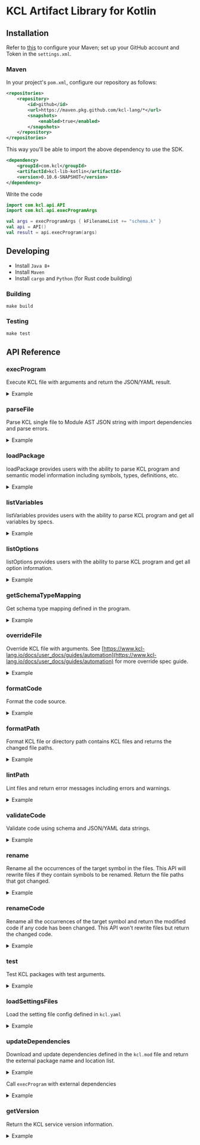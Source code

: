 # KCL Artifact Library for Kotlin

## Installation

Refer to [this](https://docs.github.com/en/packages/working-with-a-github-packages-registry/working-with-the-apache-maven-registry#authenticating-to-github-packages) to configure your Maven; set up your GitHub account and Token in the `settings.xml`.

### Maven

In your project's `pom.xml`, configure our repository as follows:

```xml
<repositories>
    <repository>
        <id>github</id>
        <url>https://maven.pkg.github.com/kcl-lang/*</url>
        <snapshots>
            <enabled>true</enabled>
        </snapshots>
    </repository>
</repositories>
```

This way you'll be able to import the above dependency to use the SDK.

```xml
<dependency>
    <groupId>com.kcl</groupId>
    <artifactId>kcl-lib-kotlin</artifactId>
    <version>0.10.6-SNAPSHOT</version>
</dependency>
```

Write the code

```kotlin
import com.kcl.api.API
import com.kcl.api.execProgramArgs

val args = execProgramArgs { kFilenameList += "schema.k" }
val api = API()
val result = api.execProgram(args)
```

## Developing

- Install `Java 8+`
- Install `Maven`
- Install `cargo` and `Python` (for Rust code building)

### Building

```shell
make build
```

### Testing

```shell
make test
```

## API Reference

### execProgram

Execute KCL file with arguments and return the JSON/YAML result.

<details><summary>Example</summary>
<p>

The content of `schema.k` is

```python
schema AppConfig:
    replicas: int

app: AppConfig {
    replicas: 2
}
```

Kotlin Code

```kotlin
import com.kcl.api.API
import com.kcl.api.execProgramArgs

val args = execProgramArgs { kFilenameList += "schema.k" }
val api = API()
val result = api.execProgram(args)
```

</p>
</details>

### parseFile

Parse KCL single file to Module AST JSON string with import dependencies and parse errors.

<details><summary>Example</summary>
<p>

The content of `schema.k` is

```python
schema AppConfig:
    replicas: int

app: AppConfig {
    replicas: 2
}
```

Kotlin Code

```kotlin
import com.kcl.api.API
import com.kcl.api.parseFileArgs

val args = parseFileArgs { path = "schema.k" }
val api = API()
val result = api.parseFile(args)
```

</p>
</details>

### loadPackage

loadPackage provides users with the ability to parse KCL program and semantic model information including symbols, types, definitions, etc.

<details><summary>Example</summary>
<p>

The content of `schema.k` is

```python
schema AppConfig:
    replicas: int

app: AppConfig {
    replicas: 2
}
```

Kotlin Code

```kotlin
import com.kcl.api.API
import com.kcl.api.loadPackageArgs
import com.kcl.api.parseProgramArgs

val args = loadPackageArgs { parseArgs = parseProgramArgs { paths += "schema.k" }; resolveAst = true }
val api = API()
val result = api.loadPackage(args)
```

</p>
</details>

### listVariables

listVariables provides users with the ability to parse KCL program and get all variables by specs.

<details><summary>Example</summary>
<p>

The content of `schema.k` is

```python
schema AppConfig:
    replicas: int

app: AppConfig {
    replicas: 2
}
```

Kotlin Code

```kotlin
import com.kcl.api.API
import com.kcl.api.listVariablesArgs

val args = listVariablesArgs { files += "./src/test_data/schema.k" }
val api = API()
val result = api.listVariables(args)
```

</p>
</details>

### listOptions

listOptions provides users with the ability to parse KCL program and get all option information.

<details><summary>Example</summary>
<p>

The content of `options.k` is

```python
a = option("key1")
b = option("key2", required=True)
c = {
    metadata.key = option("metadata-key")
}
```

Kotlin Code

```kotlin
import com.kcl.api.API
import com.kcl.api.parseProgramArgs

val args = parseProgramArgs { paths += "options.k" }
val api = API()
val result = api.listOptions(args)
```

</p>
</details>

### getSchemaTypeMapping

Get schema type mapping defined in the program.

<details><summary>Example</summary>
<p>

The content of `schema.k` is

```python
schema AppConfig:
    replicas: int

app: AppConfig {
    replicas: 2
}
```

Kotlin Code

```kotlin
import com.kcl.api.API
import com.kcl.api.execProgramArgs
import com.kcl.api.getSchemaTypeMappingArgs

val args = getSchemaTypeMappingArgs { execArgs = execProgramArgs { kFilenameList += "schema.k" } }
val api = API()
val result = api.getSchemaTypeMapping(args)
val appSchemaType = result.schemaTypeMappingMap["app"] ?: throw AssertionError("App schema type not found")
val replicasAttr = appSchemaType.properties["replicas"] ?: throw AssertionError("App schema type of `replicas` not found")
```

</p>
</details>

### overrideFile

Override KCL file with arguments. See [https://www.kcl-lang.io/docs/user_docs/guides/automation](https://www.kcl-lang.io/docs/user_docs/guides/automation) for more override spec guide.

<details><summary>Example</summary>
<p>

The content of `main.k` is

```python
a = 1
b = {
    "a": 1
    "b": 2
}
```

Kotlin Code

```kotlin
import com.kcl.api.API
import com.kcl.api.overrideFileArgs

val api = API()
val result = api.overrideFile(
    overrideFileArgs {
        file = "main.k";
        specs += spec
    }
)
```

</p>
</details>

### formatCode

Format the code source.

<details><summary>Example</summary>
<p>

Kotlin Code

```kotlin
import com.kcl.api.API
import com.kcl.api.formatCodeArgs

val sourceCode = "schema Person:\n" +
        "    name:   str\n" +
        "    age:    int\n" +
        "    check:\n" +
        "        0 <   age <   120\n"
val args = formatCodeArgs { source = sourceCode }
val api = API()
val result = api.formatCode(args)
```

</p>
</details>

### formatPath

Format KCL file or directory path contains KCL files and returns the changed file paths.

<details><summary>Example</summary>
<p>

The content of `format_path.k` is

```python
schema Person:
    name:   str
    age:    int

    check:
        0 <   age <   120
```

Kotlin Code

```kotlin
import com.kcl.api.API
import com.kcl.api.formatPathArgs

val args = formatPathArgs { path = "format_path.k" }
val api = API()
val result = api.formatPath(args)
```

</p>
</details>

### lintPath

Lint files and return error messages including errors and warnings.

<details><summary>Example</summary>
<p>

The content of `lint_path.k` is

```python
import math

a = 1
```

Kotlin Code

```kotlin
import com.kcl.api.API
import com.kcl.api.lintPathArgs

val args = lintPathArgs { paths += "lint_path.k" }
val api = API()
val result = api.lintPath(args)
```

</p>
</details>

### validateCode

Validate code using schema and JSON/YAML data strings.

<details><summary>Example</summary>
<p>

Kotlin Code

```kotlin
import com.kcl.api.API
import com.kcl.api.validateCodeArgs

val args = validateCodeArgs { 
    code =  "schema Person:\n" + "    name: str\n" + "    age: int\n" + "    check:\n" + "        0 < age < 120\n"
    data = "{\"name\": \"Alice\", \"age\": 10}"
}
val api = API();
val result = api.validateCode(args);
```

</p>
</details>

### rename

Rename all the occurrences of the target symbol in the files. This API will rewrite files if they contain symbols to be renamed. Return the file paths that got changed.

<details><summary>Example</summary>
<p>

The content of `main.k` is

```python
a = 1
b = a
```

Kotlin Code

```kotlin
import com.kcl.api.API
import com.kcl.api.renameArgs

val args = renameArgs {
    packageRoot = "."
    filePaths += "./main.k"
    symbolPath = "a"
    newName = "a2"
}
val api = API()
val result = api.rename(args)
```

</p>
</details>

### renameCode

Rename all the occurrences of the target symbol and return the modified code if any code has been changed. This API won't rewrite files but return the changed code.

<details><summary>Example</summary>
<p>

Kotlin Code

```kotlin
import com.kcl.api.API
import com.kcl.api.renameCodeArgs

val api = API()
val args = renameCodeArgs {
    packageRoot = "/mock/path"
    sourceCodes.put("/mock/path/main.k", "a = 1\nb = a")
    symbolPath = "a"
    newName = "a2"
}
val result = api.renameCode(args)
```

</p>
</details>

### test

Test KCL packages with test arguments.

<details><summary>Example</summary>
<p>

Kotlin Code

```kotlin
import com.kcl.api.API
import com.kcl.api.testArgs

val args = testArgs {
    pkgList += "/path/to/test/package"
}
val api = API()
val result = api.test(args)
```

</p>
</details>

### loadSettingsFiles

Load the setting file config defined in `kcl.yaml`

<details><summary>Example</summary>
<p>

The content of `kcl.yaml` is

```yaml
kcl_cli_configs:
  strict_range_check: true
kcl_options:
  - key: key
    value: value
```

Kotlin Code

```kotlin
import com.kcl.api.API
import com.kcl.api.loadSettingsFilesArgs

val args = loadSettingsFilesArgs { files += "kcl.yaml" }
val api = API()
val result = api.loadSettingsFiles(args)
```

</p>
</details>

### updateDependencies

Download and update dependencies defined in the `kcl.mod` file and return the external package name and location list.

<details><summary>Example</summary>
<p>

The content of `module/kcl.mod` is

```yaml
[package]
name = "mod_update"
edition = "0.0.1"
version = "0.0.1"

[dependencies]
helloworld = { oci = "oci://ghcr.io/kcl-lang/helloworld", tag = "0.1.0" }
flask = { git = "https://github.com/kcl-lang/flask-demo-kcl-manifests", commit = "ade147b" }
```

Kotlin Code

```kotlin
import com.kcl.api.API
import com.kcl.api.updateDependenciesArgs

val api = API()
val args = updateDependenciesArgs { manifestPath = "module" }
val result = api.updateDependencies(args)
```

</p>
</details>

Call `execProgram` with external dependencies

<details><summary>Example</summary>
<p>

The content of `module/kcl.mod` is

```yaml
[package]
name = "mod_update"
edition = "0.0.1"
version = "0.0.1"

[dependencies]
helloworld = { oci = "oci://ghcr.io/kcl-lang/helloworld", tag = "0.1.0" }
flask = { git = "https://github.com/kcl-lang/flask-demo-kcl-manifests", commit = "ade147b" }
```

The content of `module/main.k` is

```python
import helloworld
import flask

a = helloworld.The_first_kcl_program
```

Kotlin Code

```kotlin
import com.kcl.api.API
import com.kcl.api.execProgramArgs
import com.kcl.api.updateDependenciesArgs

val api = API()
val args = updateDependenciesArgs { manifestPath = "module" }
val result = api.updateDependencies(args)
val execArgs = execProgramArgs {
    kFilenameList += "module/main.k"
    externalPkgs.addAll(result.externalPkgsList)
}
val execResult = api.execProgram(execArgs)
```

</p>
</details>

### getVersion

Return the KCL service version information.

<details><summary>Example</summary>
<p>

Kotlin Code

```kotlin
import com.kcl.api.API
import com.kcl.api.getVersionArgs

val api = API()
val args = getVersionArgs {}
val result = api.getVersion(args)
```

</p>
</details>
